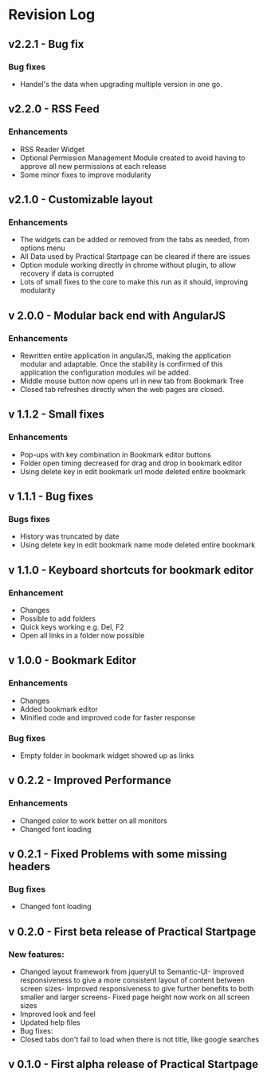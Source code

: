 # Revision Log

## v2.2.1 - Bug fix
### Bug fixes
- Handel's the data when upgrading multiple version in one go.

## v2.2.0 - RSS Feed
### Enhancements
- RSS Reader Widget
- Optional Permission Management Module created to avoid having to approve all new permissions at each release
- Some minor fixes to improve modularity

## v2.1.0 - Customizable layout
### Enhancements
- The widgets can be added or removed from the tabs as needed, from options menu
- All Data used by Practical Startpage can be cleared if there are issues
- Option module working directly in chrome without plugin, to allow recovery if data is corrupted
- Lots of small fixes to the core to make this run as it should, improving modularity

## v 2.0.0 - Modular back end with AngularJS
### Enhancements
- Rewritten entire application in angularJS, making the application modular and adaptable. Once the stability is confirmed of this application the configuration modules wil be added.
- Middle mouse button now opens url in new tab from Bookmark Tree
- Closed tab refreshes directly when the web pages are closed.

## v 1.1.2 - Small fixes
### Enhancements
- Pop-ups with key combination in Bookmark editor buttons
- Folder open timing decreased for drag and drop in bookmark editor
- Using delete key in edit bookmark url mode deleted entire bookmark

## v 1.1.1 - Bug fixes
### Bugs fixes
- History was truncated by date
- Using delete key in edit bookmark name mode deleted entire bookmark

## v 1.1.0 - Keyboard shortcuts for bookmark editor
### Enhancement
- Changes
- Possible to add folders
- Quick keys working e.g. Del, F2
- Open all links in a folder now possible

## v 1.0.0 - Bookmark Editor
### Enhancements
- Changes
- Added bookmark editor
- Minified code and improved code for faster response

### Bug fixes
- Empty folder in bookmark widget showed up as links

## v 0.2.2 - Improved Performance
### Enhancements
- Changed color to work better on all monitors
- Changed font loading

## v 0.2.1 - Fixed Problems with some missing headers
### Bug fixes
- Changed font loading

## v 0.2.0 - First beta release of Practical Startpage
### New features:
- Changed layout framework from jqueryUI to Semantic-UI- Improved responsiveness to give a more consistent layout of content between screen sizes- Improved responsiveness to give further benefits to both smaller and larger screens- Fixed page height now work on all screen sizes
- Improved look and feel
- Updated help files
- Bug fixes:
- Closed tabs don't fail to load when there is not title, like google searches

## v 0.1.0 - First alpha release of Practical Startpage
